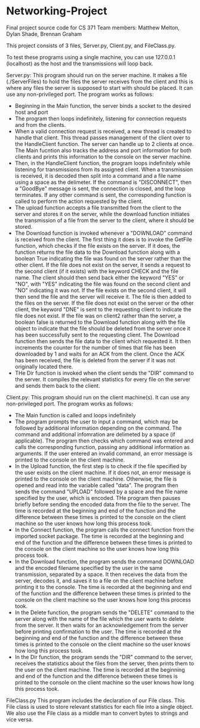 # Networking-Project
Final project source code for CS 371
Team members: Matthew Melton, Dylan Shade, Brennan Graham

This project consists of 3 files, Server.py, Client.py, and FileClass.py. 

To test these programs using a single machine, you can use 127.0.0.1 (localhost) as the host
and the transmissions will loop back.



Server.py: 
This program should run on the server machine. It makes a file (./ServerFiles) to hold the files the server receives from the client and this is where any files the server is supposed to start with should be placed. It can use any non-privileged port. The program works as follows:
- Beginning in the Main function, the server binds a socket to the desired host and port
- The program then loops indefinitely, listening for connection requests and from the clients.
- When a valid connection request is received, a new thread is created to handle that client. This thread passes management of the client over to the HandleClient function. The server can handle up to 2 clients at once. The Main fucntion also tracks the address and port information for both clients and prints this information to the console on the server machine.
- Then, in the HandleClient function, the program loops indefinitely while listening for transmissions from its assigned client. When a transmission is received, it is decoded then split into a command and a file name using a space as the delimeter. If the command is "DISCONNECT", then a "GoodBye" message is sent, the connection is closed, and the loop terminates. If any other command is sent, the corresponding function is called to perform the action requested by the client.
- The upload function accepts a file transmitted from the client to the server and stores it on the server, while the download function initiates the transmission of a file from the server to the client, where it should be stored.
- The Download function is invoked whenever a "DOWNLOAD" command is received from the client. The first thing it does is to invoke the GetFile function, which checks if the file exists on the server. If it does, the function returns the file data to the Download function along with a boolean True indicating the file was found on the server rather than the other client. If the file does not exist on the server, it sends a request to the second client (if it exists) with the keyword CHECK and the file name. The client should then send back either the keyword "YES" or "NO", with "YES" indicating the file was found on the second client and "NO" indicating it was not. If the file exists on the second client, it will then send the file and the server will receive it. The file is then added to the files on the server. If the file does not exist on the server or the other client, the keyword "DNE" is sent to the requesting client to indicate the file does not exist. If the file was on client2 rather than the server, a boolean false is returned to the Download function along with the file object to indicate that the file should be deleted from the server once it has been successfully sent to the requesting client. The Download function then sends the file data to the client which requested it. It then increments the counter for the number of times that file has been downloaded by 1 and waits for an ACK from the client. Once the ACK has been received, the file is deleted from the server if it was not originally located there.
- THe Dir function is invoked when the client sends the "DIR" command to the server. It compiles the relevant statistics for every file on the server and sends them back to the client. 

Client.py:
This program should run on the client machine(s). It can use any non-privileged port. The program works as follows:
- The Main function is called and loops indefinitely
- The program prompts the user to input a command, which may be followed by additional information depending on the command. The command and additional infomration are delimeted by a space (if applicable). The program then checks which command was entered and calls the corresponding function, passing any additional information as arguments. If the user entered an invalid command, an error message is printed to the console on the client machine.
- In the Upload function, the first step is to check if the file specified by the user exists on the client machine. If it does not, an error message is printed to the console on the client machine. Otherwise, the file is opened and read into the variable called "data". The program then sends the command "UPLOAD" followed by a space and the file name specified by the user, which is encoded. THe program then pauses briefly before sending the encoded data from the file to the server. The time is recorded at the beginning and end of the function and the difference between these times is printed to the console on the client machine so the user knows how long this process took.
- In the Connect function, the program calls the connect function from the imported socket package. The time is recorded at the beginning and end of the function and the difference between these times is printed to the console on the client machine so the user knows how long this process took.
- In the Download function, the program sends the command DOWNLOAD and the encoded filename specified by the user in the same transmission, separated by a space. It then receives the data from the server, decodes it, and saves it to a file on the client machine before printing it to the console. The time is recorded at the beginning and end of the function and the difference between these times is printed to the console on the client machine so the user knows how long this process took.
- In the Delete function, the program sends the "DELETE" command to the server along with the name of the file which the user wants to delete from the server. It then waits for an acknowledgement from the server before printing confirmation to the user. The time is recorded at the beginning and end of the function and the difference between these times is printed to the console on the client machine so the user knows how long this process took.
- In the Dir function, the program sends the "DIR" command to the server, receives the statistics about the files from the server, then prints them to the user on the client machine. The time is recorded at the beginning and end of the function and the difference between these times is printed to the console on the client machine so the user knows how long this process took.

FileClass.py
This program includes the declaration of our File class. This File class is used to store relevant statistics for each file into a single object. We also use the File class as a middle man to convert bytes to strings and vice versa.